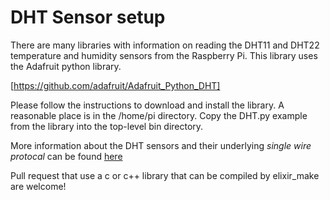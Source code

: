 # DHT Sensor setup

There are many libraries with information on reading the DHT11 and DHT22 temperature
and humidity sensors from the Raspberry Pi.  This library uses the Adafruit python 
library. 

[https://github.com/adafruit/Adafruit_Python_DHT]

Please follow the instructions to download and install the library.  A reasonable place is in the /home/pi directory.  Copy the DHT.py example from the library into 
the top-level bin directory.

More information about the DHT sensors and their underlying *single wire protocal* can
be found [here](http://www.uugear.com/portfolio/dht11-humidity-temperature-sensor-module/)

Pull request that use a c or c++ library that can be compiled by elixir_make 
are welcome!